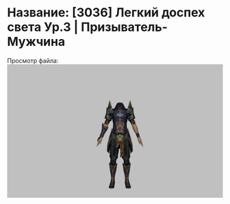 # Название: [3036] Легкий доспех света Ур.3 | Призыватель-Мужчина

Просмотр файла:
![p080005.png](p080005.png)